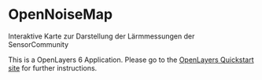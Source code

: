 # OpenNoiseMap
Interaktive Karte zur Darstellung der Lärmmessungen der SensorCommunity

This is a OpenLayers 6 Application. Please go to the [OpenLayers Quickstart site](https://openlayers.org/en/latest/doc/quickstart.html) for further instructions.
